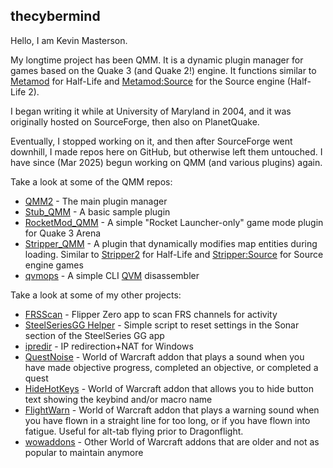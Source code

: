 ## thecybermind

Hello, I am Kevin Masterson.

My longtime project has been QMM. It is a dynamic plugin manager for games based on the Quake 3 (and Quake 2!) engine. It functions similar to [Metamod](http://metamod.org/) for Half-Life and [Metamod:Source](https://www.sourcemm.net/) for the Source engine (Half-Life 2).

I began writing it while at University of Maryland in 2004, and it was originally hosted on SourceForge, then also on PlanetQuake.

Eventually, I stopped working on it, and then after SourceForge went downhill, I made repos here on GitHub, but otherwise left them untouched. I have since (Mar 2025) begun working on QMM (and various plugins) again.

Take a look at some of the QMM repos:
* [QMM2](https://github.com/thecybermind/qmm2/) - The main plugin manager
* [Stub_QMM](https://github.com/thecybermind/stub_qmm/) - A basic sample plugin
* [RocketMod_QMM](https://github.com/thecybermind/rocketmod_qmm/) - A simple "Rocket Launcher-only" game mode plugin for Quake 3 Arena
* [Stripper_QMM](https://github.com/thecybermind/stripper_qmm/) - A plugin that dynamically modifies map entities during loading. Similar to [Stripper2](http://hpb-bot.bots-united.com/stripper2.html) for Half-Life and [Stripper:Source](https://www.bailopan.net/stripper/) for Source engine games
* [qvmops](https://github.com/thecybermind/qvmops/) - A simple CLI [QVM](https://github.com/thecybermind/qmm2/wiki/QVM) disassembler

Take a look at some of my other projects:

* [FRSScan](https://github.com/thecybermind/frsscan/) - Flipper Zero app to scan FRS channels for activity
* [SteelSeriesGG Helper](https://github.com/thecybermind/steelseriesgg_helper) - Simple script to reset settings in the Sonar section of the SteelSeries GG app
* [ipredir](https://github.com/thecybermind/ipredir/) - IP redirection+NAT for Windows
* [QuestNoise](https://github.com/thecybermind/questnoise/) - World of Warcraft addon that plays a sound when you have made objective progress, completed an objective, or completed a quest
* [HideHotKeys](https://github.com/thecybermind/hidehotkeys/) - World of Warcraft addon that allows you to hide button text showing the keybind and/or macro name
* [FlightWarn](https://github.com/thecybermind/flightwarn/) - World of Warcraft addon that plays a warning sound when you have flown in a straight line for too long, or if you have flown into fatigue. Useful for alt-tab flying prior to Dragonflight.
* [wowaddons](https://github.com/thecybermind/wowaddons/) - Other World of Warcraft addons that are older and not as popular to maintain anymore
